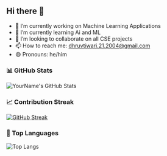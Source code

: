 ## Hi there 👋



- 🔭 I’m currently working on Machine Learning Applications
- 🌱 I’m currently learning Ai and ML
- 👯 I’m looking to collaborate on all CSE projects
- 📫 How to reach me: dhruvtiwari.21.2004@gmail.com
- 😄 Pronouns: he/him

### 📊 GitHub Stats
![YourName's GitHub Stats](https://github-readme-stats.vercel.app/api?username=yourusername&show_icons=true&theme=radical)

### 📈 Contribution Streak
[![GitHub Streak](https://github-readme-streak-stats.herokuapp.com?user=yourusername&theme=radical&hide_border=true)](https://git.io/streak-stats)

### 🧠 Top Languages
![Top Langs](https://github-readme-stats.vercel.app/api/top-langs/?username=yourusername&layout=compact&theme=radical)


